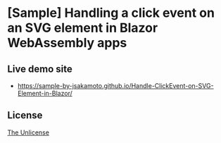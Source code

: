# [Sample] Handling a click event on an SVG element in Blazor WebAssembly apps

## Live demo site

- https://sample-by-jsakamoto.github.io/Handle-ClickEvent-on-SVG-Element-in-Blazor/

## License

[The Unlicense](LICENSE)
